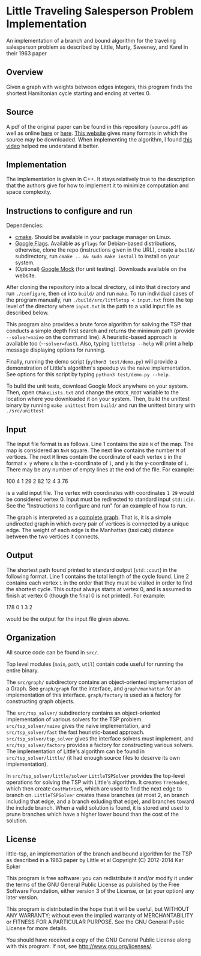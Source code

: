 # Little Traveling Salesperson Problem Implementation
An implementation of a branch and bound algorithm for the traveling salesperson problem as described by Little, Murty, Sweeney, and Karel in their 1963 paper


## Overview
Given a graph with weights between edges integers, this program finds the shortest Hamiltonian cycle starting and ending at vertex 0.


## Source
A pdf of the original paper can be found in this repository (`source.pdf`) as well as online [here](http://dspace.mit.edu/bitstream/handle/1721.1/46828/algorithmfortrav00litt.pdf) or [here](http://ia600502.us.archive.org/15/items/algorithmfortrav00litt/algorithmfortrav00litt.pdf). [This website](http://archive.org/details/algorithmfortrav00litt) gives many formats in which the source may be downloaded. When implementing the algorithm, I found [this video](https://www.youtube.com/watch?v=nN4K8xA8ShM) helped me understand it better.


## Implementation
The implementation is given in C++. It stays relatively true to the description that the authors give for how to implement it to minimize computation and space complexity.


## Instructions to configure and run
Dependencies:
* [cmake](http://www.cmake.org/). Should be available in your package manager on Linux.
* [Google Flags](https://code.google.com/p/gflags/). Available as `gflags` for Debian-based distributions, otherwise, clone the repo (instructions given in the URL), create a `build/` subdirectory, run `cmake .. && sudo make install` to install on your system.
* (Optional) [Google Mock](https://code.google.com/p/googlemock/) (for unit testing). Downloads available on the website.

After cloning the repository into a local directory, `cd` into that directory and run `./configure`, then `cd` into `build/` and run `make`. To run individual cases of the program manually, run `./build/src/littletsp < input.txt` from the top level of the directory where `input.txt` is the path to a valid input file as described below.

This program also provides a brute force algorithm for solving the TSP that conducts a simple depth first search and returns the minimum path (provide `--solver=naive` on the command line). A heuristic-based approach is available too (--`solver=fast`). Also, typing `littletsp --help` will print a help message displaying options for running.

Finally, running the demo script (`python3 test/demo.py`) will provide a demonstration of Little's algorithm's speedup vs the naive implementation. See options for this script by typing `python3 test/demo.py --help`.

To build the unit tests, download Google Mock anywhere on your system. Then, open `CMakeLists.txt` and change the `GMOCK_ROOT` variable to the location where you downloaded it on your system. Then, build the unittest binary by running `make unittest` from `build/` and run the unittest binary with `./src/unittest`


## Input
The input file format is as follows. Line 1 contains the size `N` of the map. The map is considered an `NxN` square. The next line contains the number `M` of vertices. The next `M` lines contain the coordinate of each vertex `i` in the format `x y` where `x` is the x-coordinate of `i`, and `y` is the y-coordinate of `i`. There may be any number of empty lines at the end of the file. For example:

100
4
1 29
2 82
12 4
3 76

is a valid input file. The vertex with coordinates with coordinates `1 29` would be considered vertex 0. Input must be redirected to standard input `std::cin`. See the "Instructions to configure and run" for an example of how to run.

The graph is interpreted as a [complete graph](http://en.wikipedia.org/wiki/Complete_graph). That is, it is a simple undirected graph in which every pair of vertices is connected by a unique edge. The weight of each edge is the Manhattan (taxi cab) distance between the two vertices it connects.


## Output
The shortest path found printed to standard output (`std::cout`) in the following format. Line 1 contains the total length of the cycle found. Line 2 contains each vertex `i` in the order that they must be visited in order to find the shortest cycle. This output always starts at vertex 0, and is assumed to finish at vertex 0 (though the final 0 is not printed). For example:

178
0 1 3 2

would be the output for the input file given above.


## Organization
All source code can be found in `src/`.

Top level modules (`main`, `path`, `util`) contain code useful for running the entire binary.

The `src/graph/` subdirectory contains an object-oriented implementation of a Graph. See `graph/graph` for the interface, and `graph/manhattan` for an implementation of this interface. `graph/factory` is used as a factory for constructing graph objects.

The `src/tsp_solver/` subdirectory contains an object-oriented implementation of various solvers for the TSP problem. `src/tsp_solver/naive` gives the naive implementation, and `src/tsp_solver/fast` the fast heuristic-based approach. `src/tsp_solver/tsp_solver` gives the interface solvers must implement, and `src/tsp_solver/factory` provides a factory for constructing various solvers. The implementation of Little's algorithm can be found in `src/tsp_solver/little/` (it had enough source files to deserve its own implementation).

In `src/tsp_solver/little/solver` `LittleTSPSolver` provides the top-level operations for solving the TSP with Little's algorithm. It creates `TreeNode`s, which then create `CostMatrix`s, which are used to find the next edge to branch on. `LittleTSPSolver` creates these branches (at most 2, an branch including that edge, and a branch exluding that edge), and branches toward the include branch. When a valid solution is found, it is stored and used to prune branches which have a higher lower bound than the cost of the solution.


## License
little-tsp, an implementation of the branch and bound algorithm for the TSP as described in a 1963 paper by Little et al
Copyright (C) 2012-2014 Kar Epker

This program is free software: you can redistribute it and/or modify it under the terms of the GNU General Public License as published by the Free Software Foundation, either version 3 of the License, or (at your option) any later version.

This program is distributed in the hope that it will be useful, but WITHOUT ANY WARRANTY; without even the implied warranty of MERCHANTABILITY or FITNESS FOR A PARTICULAR PURPOSE. See the GNU General Public License for more details.

You should have received a copy of the GNU General Public License along with this program.  If not, see <http://www.gnu.org/licenses/>.
